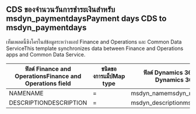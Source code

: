 ## <a name="payment-days-cds-to-msdyn_paymentdays"></a><span data-ttu-id="0360a-101">CDS ของจำนวนวันการชำระเงินสำหรับ msdyn_paymentdays</span><span class="sxs-lookup"><span data-stu-id="0360a-101">Payment days CDS to msdyn_paymentdays</span></span>

<span data-ttu-id="0360a-102">เท็มเพลตนี้ซิงโครไนส์ข้อมูลระหว่างแอป Finance and Operations และ Common Data Service</span><span class="sxs-lookup"><span data-stu-id="0360a-102">This template synchronizes data between Finance and Operations apps and Common Data Service.</span></span>

<span data-ttu-id="0360a-103">ฟิลด์ Finance and Operations</span><span class="sxs-lookup"><span data-stu-id="0360a-103">Finance and Operations field</span></span> | <span data-ttu-id="0360a-104">ชนิดของการแม็ป</span><span class="sxs-lookup"><span data-stu-id="0360a-104">Map type</span></span> | <span data-ttu-id="0360a-105">ฟิลด์ Dynamics 365 อื่นๆ</span><span class="sxs-lookup"><span data-stu-id="0360a-105">Other Dynamics 365 field</span></span> | <span data-ttu-id="0360a-106">ค่าเริ่มต้น</span><span class="sxs-lookup"><span data-stu-id="0360a-106">Default value</span></span>
---|---|---|---
<span data-ttu-id="0360a-107">NAME</span><span class="sxs-lookup"><span data-stu-id="0360a-107">NAME</span></span> | = | <span data-ttu-id="0360a-108">msdyn_name</span><span class="sxs-lookup"><span data-stu-id="0360a-108">msdyn_name</span></span> | 
<span data-ttu-id="0360a-109">DESCRIPTION</span><span class="sxs-lookup"><span data-stu-id="0360a-109">DESCRIPTION</span></span> | = | <span data-ttu-id="0360a-110">msdyn_description</span><span class="sxs-lookup"><span data-stu-id="0360a-110">msdyn_description</span></span> | 
